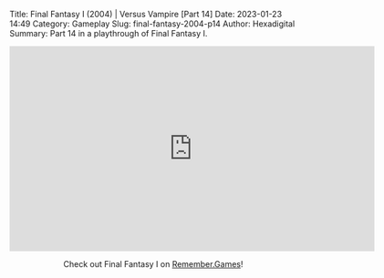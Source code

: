 Title: Final Fantasy I (2004) | Versus Vampire [Part 14]
Date: 2023-01-23 14:49
Category: Gameplay
Slug: final-fantasy-2004-p14
Author: Hexadigital
Summary: Part 14 in a playthrough of Final Fantasy I.

<center><iframe src="https://www.youtube.com/embed/eqUppeES69Y?feature=oembed" allow="accelerometer; autoplay; encrypted-media; gyroscope; picture-in-picture" width="640" height="360" frameborder="0"></iframe>

Check out Final Fantasy I on [Remember.Games](https://remember.games/game/6866/final-fantasy-i-ii-dawn-of-souls/)!</center>

